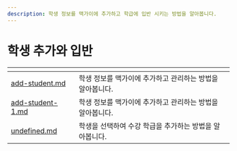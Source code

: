 ```yaml
---
description: 학생 정보를 맥가이에 추가하고 학급에 입반 시키는 방법을 알아봅니다.
---
```


# 학생 추가와 입반

<table data-view="cards"><thead><tr><th data-type="content-ref"></th><th></th></tr></thead><tbody><tr><td><a href="add-student.md">add-student.md</a></td><td>학생 정보를 맥가이에 추가하고 관리하는 방법을 알아봅니다.</td></tr><tr><td><a href="add-student-1.md">add-student-1.md</a></td><td>학생 정보를 맥가이에 추가하고 관리하는 방법을 알아봅니다.</td></tr><tr><td><a href="undefined.md">undefined.md</a></td><td>학생을 선택하여 수강 학급을 추가하는 방법을 알아봅니다.</td></tr></tbody></table>
